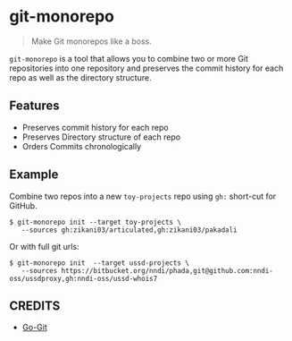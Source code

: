git-monorepo
============

> Make Git monorepos like a boss.

`git-monorepo` is a tool that allows you to combine two or more Git repositories into one repository and preserves the commit history for each repo as well as the directory structure.

## Features

- Preserves commit history for each repo
- Preserves Directory structure of each repo
- Orders Commits chronologically

## Example

Combine two repos into a new `toy-projects` repo using `gh:` short-cut for GitHub.

```shell
$ git-monorepo init --target toy-projects \
   --sources gh:zikani03/articulated,gh:zikani03/pakadali 
```

Or with full git urls:

```shell
$ git-monorepo init  --target ussd-projects \
   --sources https://bitbucket.org/nndi/phada,git@github.com:nndi-oss/ussdproxy,gh:nndi-oss/ussd-whois7
```

## CREDITS

- [Go-Git](https://pkg.go.dev/github.com/go-git/go-git/v5)

